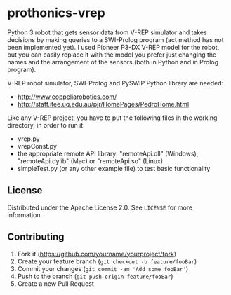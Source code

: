 # prothonics-vrep
Python 3 robot that gets sensor data from V-REP simulator and takes decisions by making queries to a SWI-Prolog program (act method has not been implemented yet). I used Pioneer P3-DX V-REP model for the robot, but you can easily replace it with the model you prefer just changing the names and the arrangement of the sensors (both in Python and in Prolog program).


V-REP robot simulator, SWI-Prolog and PySWIP Python library are needed: 
-  http://www.coppeliarobotics.com/
-  http://staff.itee.uq.edu.au/pjr/HomePages/PedroHome.html


Like any V-REP project, you have to put the following files in the working directory, in order to run it:
-  vrep.py
-  vrepConst.py
-  the appropriate remote API library: "remoteApi.dll" (Windows), "remoteApi.dylib" (Mac) or "remoteApi.so" (Linux)
-  simpleTest.py (or any other example file) to test basic functionality


## License

Distributed under the Apache License 2.0. See ``LICENSE`` for more information.


## Contributing

1. Fork it (<https://github.com/yourname/yourproject/fork>)
2. Create your feature branch (`git checkout -b feature/fooBar`)
3. Commit your changes (`git commit -am 'Add some fooBar'`)
4. Push to the branch (`git push origin feature/fooBar`)
5. Create a new Pull Request

